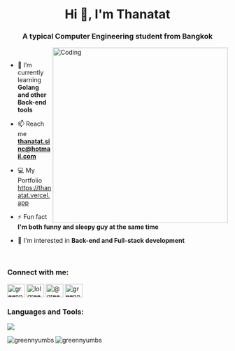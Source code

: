 <h1 align="center">Hi 👋, I'm Thanatat</h1>
<h3 align="center">A typical Computer Engineering student from Bangkok</h3>
<img align="right" alt="Coding" width="400" src="https://i.pinimg.com/originals/e8/f4/53/e8f453469a3ec97ecd354df465d73913.gif">
<br/>

- 🌱 I’m currently learning **Golang and other Back-end tools**

- 📫 Reach me **thanatat.sinc@hotmail.com**

- 💻 My Portfolio https://thanatat.vercel.app

- ⚡ Fun fact **I'm both funny and sleepy guy at the same time**

- 🧠 I'm interested in **Back-end and Full-stack development**
  
<br/>
<h3 align="left">Connect with me:</h3>
<p align="left">
<a href="https://fb.com/greennakrabb" target="blank"><img align="center" src="https://raw.githubusercontent.com/rahuldkjain/github-profile-readme-generator/master/src/images/icons/Social/facebook.svg" alt="greennakrabb" height="30" width="40" /></a>
<a href="https://instagram.com/lolgreens" target="blank"><img align="center" src="https://raw.githubusercontent.com/rahuldkjain/github-profile-readme-generator/master/src/images/icons/Social/instagram.svg" alt="lolgreens" height="30" width="40" /></a>
<a href="https://medium.com/@greennyumbs" target="blank"><img align="center" src="https://raw.githubusercontent.com/rahuldkjain/github-profile-readme-generator/master/src/images/icons/Social/medium.svg" alt="@greennyumbs" height="30" width="40" /></a>
<a href="https://www.leetcode.com/greennyumbs" target="blank"><img align="center" src="https://raw.githubusercontent.com/rahuldkjain/github-profile-readme-generator/master/src/images/icons/Social/leet-code.svg" alt="greennyumbs" height="30" width="40" /></a>
</p>

<h3 align="left">Languages and Tools:</h3>
<p align="left">
  <a href="https://skillicons.dev">
    <img src="https://skillicons.dev/icons?i=nestjs,redis,express,dotnet,js,ts,flutter,react,nextjs,angular,tailwind,go,dart,c,cs,py,mysql,postgres,sqlite,firebase,supabase,mongodb,nodejs,docker,kubernetes,git&perline=13" />
  </a>
</p>

<p><img align="left" src="https://github-readme-stats.vercel.app/api/top-langs?username=greennyumbs&show_icons=true&locale=en&layout=compact" alt="greennyumbs" /></p>

<p><img align="center" src="https://github-readme-streak-stats.herokuapp.com/?user=greennyumbs&" alt="greennyumbs" /></p>
